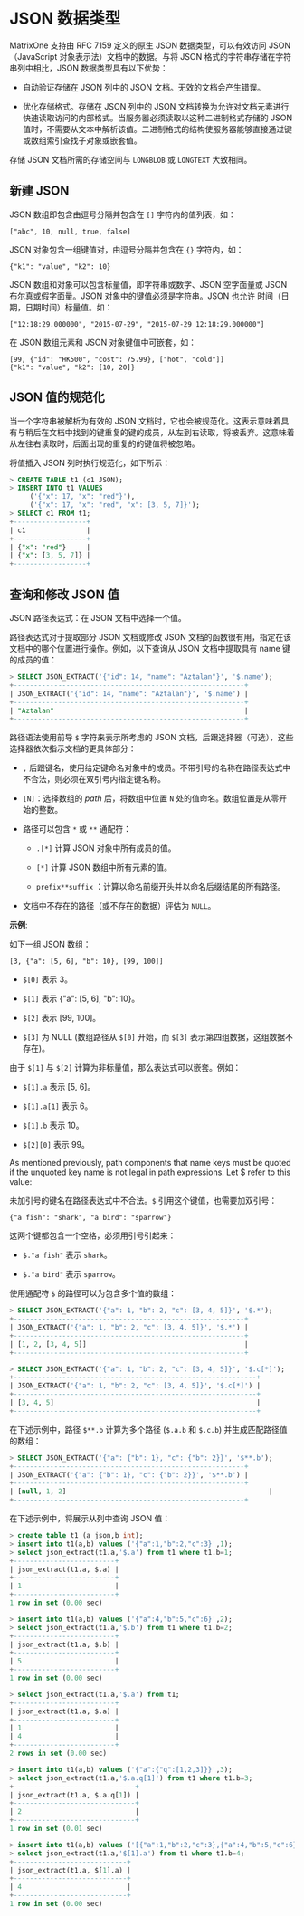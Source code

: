 # JSON 数据类型

MatrixOne 支持由 RFC 7159 定义的原生 JSON 数据类型，可以有效访问 JSON（JavaScript 对象表示法）文档中的数据。与将 JSON 格式的字符串存储在字符串列中相比，JSON 数据类型具有以下优势：

- 自动验证存储在 JSON 列中的 JSON 文档。无效的文档会产生错误。

- 优化存储格式。存储在 JSON 列中的 JSON 文档转换为允许对文档元素进行快速读取访问的内部格式。当服务器必须读取以这种二进制格式存储的 JSON 值时，不需要从文本中解析该值。二进制格式的结构使服务器能够直接通过键或数组索引查找子对象或嵌套值。

存储 JSON 文档所需的存储空间与 `LONGBLOB` 或 `LONGTEXT` 大致相同。

## 新建 JSON

JSON 数组即包含由逗号分隔并包含在 `[]` 字符内的值列表，如：

```
["abc", 10, null, true, false]
```

JSON 对象包含一组键值对，由逗号分隔并包含在 `{}` 字符内，如：

```
{"k1": "value", "k2": 10}
```

JSON 数组和对象可以包含标量值，即字符串或数字、JSON 空字面量或 JSON 布尔真或假字面量。JSON 对象中的键值必须是字符串。JSON 也允许 时间（日期，日期时间）标量值。如：

```
["12:18:29.000000", "2015-07-29", "2015-07-29 12:18:29.000000"]
```

在 JSON 数组元素和 JSON 对象键值中可嵌套，如：

```
[99, {"id": "HK500", "cost": 75.99}, ["hot", "cold"]]
{"k1": "value", "k2": [10, 20]}
```

## JSON 值的规范化

当一个字符串被解析为有效的 JSON 文档时，它也会被规范化。这表示意味着具有与稍后在文档中找到的键重复的键的成员，从左到右读取，将被丢弃。这意味着从左往右读取时，后面出现的重复的的键值将被忽略。

将值插入 JSON 列时执行规范化，如下所示：

```sql
> CREATE TABLE t1 (c1 JSON);
> INSERT INTO t1 VALUES
     ('{"x": 17, "x": "red"}'),
     ('{"x": 17, "x": "red", "x": [3, 5, 7]}');
> SELECT c1 FROM t1;
+------------------+
| c1               |
+------------------+
| {"x": "red"}     |
| {"x": [3, 5, 7]} |
+------------------+
```

## 查询和修改 JSON 值

JSON 路径表达式：在 JSON 文档中选择一个值。

路径表达式对于提取部分 JSON 文档或修改 JSON 文档的函数很有用，指定在该文档中的哪个位置进行操作。例如，以下查询从 JSON 文档中提取具有 name 键的成员的值：

```sql
> SELECT JSON_EXTRACT('{"id": 14, "name": "Aztalan"}', '$.name');
+---------------------------------------------------------+
| JSON_EXTRACT('{"id": 14, "name": "Aztalan"}', '$.name') |
+---------------------------------------------------------+
| "Aztalan"                                               |
+---------------------------------------------------------+
```

路径语法使用前导 `$` 字符来表示所考虑的 JSON 文档，后跟选择器（可选），这些选择器依次指示文档的更具体部分：

- `,` 后跟键名，使用给定键命名对象中的成员。不带引号的名称在路径表达式中不合法，则必须在双引号内指定键名称。

- `[N]`：选择数组的 *path* 后，将数组中位置 `N` 处的值命名。数组位置是从零开始的整数。

- 路径可以包含 `*` 或 `**` 通配符：

   + `.[*]` 计算 JSON 对象中所有成员的值。

   + `[*]` 计算 JSON 数组中所有元素的值。

   + `prefix**suffix` ：计算以命名前缀开头并以命名后缀结尾的所有路径。

- 文档中不存在的路径（或不存在的数据）评估为 `NULL`。

**示例**:

如下一组 JSON 数组：

```
[3, {"a": [5, 6], "b": 10}, [99, 100]]
```

- `$[0]` 表示 3。

- `$[1]` 表示 {"a": [5, 6], "b": 10}。

- `$[2]` 表示 [99, 100]。

- `$[3]` 为 NULL (数组路径从 `$[0]` 开始，而 `$[3]` 表示第四组数据，这组数据不存在)。

由于 `$[1]` 与 `$[2]` 计算为非标量值，那么表达式可以嵌套。例如：

- `$[1].a` 表示 [5, 6]。

- `$[1].a[1]` 表示 6。

- `$[1].b` 表示 10。

- `$[2][0]` 表示 99。

As mentioned previously, path components that name keys must be quoted if the unquoted key name is not legal in path expressions. Let $ refer to this value:

未加引号的键名在路径表达式中不合法。`$` 引用这个键值，也需要加双引号：

```
{"a fish": "shark", "a bird": "sparrow"}
```

这两个键都包含一个空格，必须用引号引起来：

- `$."a fish"` 表示 `shark`。

- `$."a bird"` 表示 `sparrow`。

使用通配符 `$` 的路径可以为包含多个值的数组：

```sql
> SELECT JSON_EXTRACT('{"a": 1, "b": 2, "c": [3, 4, 5]}', '$.*');
+---------------------------------------------------------+
| JSON_EXTRACT('{"a": 1, "b": 2, "c": [3, 4, 5]}', '$.*') |
+---------------------------------------------------------+
| [1, 2, [3, 4, 5]]                                       |
+---------------------------------------------------------+

> SELECT JSON_EXTRACT('{"a": 1, "b": 2, "c": [3, 4, 5]}', '$.c[*]');
+------------------------------------------------------------+
| JSON_EXTRACT('{"a": 1, "b": 2, "c": [3, 4, 5]}', '$.c[*]') |
+------------------------------------------------------------+
| [3, 4, 5]                                                  |
+------------------------------------------------------------+
```

在下述示例中，路径 `$**.b` 计算为多个路径 (`$.a.b` 和 `$.c.b`) 并生成匹配路径值的数组：

```sql
> SELECT JSON_EXTRACT('{"a": {"b": 1}, "c": {"b": 2}}', '$**.b');
+---------------------------------------------------------+
| JSON_EXTRACT('{"a": {"b": 1}, "c": {"b": 2}}', '$**.b') |
+---------------------------------------------------------+
| [null, 1, 2]                                                  |
+---------------------------------------------------------+
```

在下述示例中，将展示从列中查询 JSON 值：

```sql
> create table t1 (a json,b int);
> insert into t1(a,b) values ('{"a":1,"b":2,"c":3}',1);
> select json_extract(t1.a,'$.a') from t1 where t1.b=1;
+-------------------------+
| json_extract(t1.a, $.a) |
+-------------------------+
| 1                       |
+-------------------------+
1 row in set (0.00 sec)

> insert into t1(a,b) values ('{"a":4,"b":5,"c":6}',2);
> select json_extract(t1.a,'$.b') from t1 where t1.b=2;
+-------------------------+
| json_extract(t1.a, $.b) |
+-------------------------+
| 5                       |
+-------------------------+
1 row in set (0.00 sec)

> select json_extract(t1.a,'$.a') from t1;
+-------------------------+
| json_extract(t1.a, $.a) |
+-------------------------+
| 1                       |
| 4                       |
+-------------------------+
2 rows in set (0.00 sec)

> insert into t1(a,b) values ('{"a":{"q":[1,2,3]}}',3);
> select json_extract(t1.a,'$.a.q[1]') from t1 where t1.b=3;
+------------------------------+
| json_extract(t1.a, $.a.q[1]) |
+------------------------------+
| 2                            |
+------------------------------+
1 row in set (0.01 sec)

> insert into t1(a,b) values ('[{"a":1,"b":2,"c":3},{"a":4,"b":5,"c":6}]',4);
> select json_extract(t1.a,'$[1].a') from t1 where t1.b=4;
+----------------------------+
| json_extract(t1.a, $[1].a) |
+----------------------------+
| 4                          |
+----------------------------+
1 row in set (0.00 sec)
```

